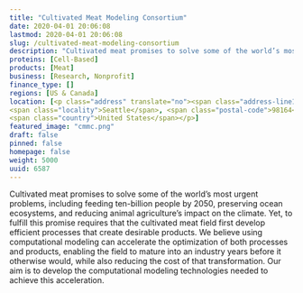 ```yaml
---
title: "Cultivated Meat Modeling Consortium"
date: 2020-04-01 20:06:08
lastmod: 2020-04-01 20:06:08
slug: /cultivated-meat-modeling-consortium
description: "Cultivated meat promises to solve some of the world’s most urgent problems, including feeding ten-billion people by 2050, preserving ocean ecosystems, and reducing animal agriculture’s impact on the climate. Yet, to fulfill this promise requires that the cultivated meat field first develop efficient processes that create desirable products. We believe using computational modeling can accelerate the optimization of both processes and products, enabling the field to mature into an industry years before it otherwise would, while also reducing the cost of that transformation."
proteins: [Cell-Based]
products: [Meat]
business: [Research, Nonprofit]
finance_type: []
regions: [US & Canada]
location: [<p class="address" translate="no"><span class="address-line1">Madison Street</span><br>
<span class="locality">Seattle</span>, <span class="postal-code">98164</span><br>
<span class="country">United States</span></p>]
featured_image: "cmmc.png"
draft: false
pinned: false
homepage: false
weight: 5000
uuid: 6587
---
```

<p>Cultivated meat promises to solve some of the world’s most urgent problems, including feeding ten-billion people by 2050, preserving ocean ecosystems, and reducing animal agriculture’s impact on the climate. Yet, to fulfill this promise requires that the cultivated meat field first develop efficient processes that create desirable products. We believe using computational modeling can accelerate the optimization of both processes and products, enabling the field to mature into an industry years before it otherwise would, while also reducing the cost of that transformation. Our aim is to develop the computational modeling technologies needed to achieve this acceleration.</p>
